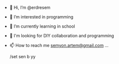 - 👋 Hi, I’m @erdresem
- 👀 I’m interested in programming
- 🌱 I’m currently learning in school
- 💞️ I'm looking for DIY collaboration and programming
- 📫 How to reach me semyon.artem@gmail.com ...

  /set sen b
yy
